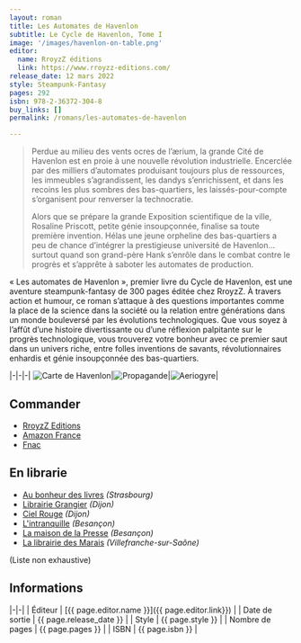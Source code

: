 ```yaml
---
layout: roman
title: Les Automates de Havenlon
subtitle: Le Cycle de Havenlon, Tome I
image: '/images/havenlon-on-table.png'
editor:
  name: RroyzZ éditions
  link: https://www.rroyzz-editions.com/
release_date: 12 mars 2022
style: Steampunk-Fantasy
pages: 292
isbn: 978-2-36372-304-8
buy_links: []
permalink: /romans/les-automates-de-havenlon

---
```


> Perdue au milieu des vents ocres de l’ærium, la grande Cité de Havenlon est
  en proie à une nouvelle révolution industrielle. Encerclée par des milliers
  d’automates produisant toujours plus de ressources, les immeubles s’agrandissent,
  les dandys s’enrichissent, et dans les recoins les plus sombres des bas-quartiers,
  les laissés-pour-compte s’organisent pour renverser la technocratie.
>
> Alors que se prépare la grande Exposition scientifique de la ville, Rosaline Priscott,
  petite génie insoupçonnée, finalise sa toute première invention. Hélas une jeune
  orpheline des bas-quartiers a peu de chance d’intégrer la prestigieuse université
  de Havenlon… surtout quand son grand-père Hank s’enrôle dans le combat contre le
  progrès et s’apprête à saboter les automates de production.

« Les automates de Havenlon », premier livre du Cycle de Havenlon, est une aventure
steampunk-fantasy de 300 pages éditée chez RroyzZ. À travers action et humour,
ce roman s’attaque à des questions importantes comme la place de la science dans
la société ou la relation entre générations dans un monde bouleversé par les évolutions technologiques.
Que vous soyez à l’affût d’une histoire divertissante ou d’une réflexion palpitante sur
le progrès technologique, vous trouverez votre bonheur avec ce premier saut dans un
univers riche, entre folles inventions de savants, révolutionnaires enhardis et
génie insoupçonnée des bas-quartiers.

|-|-|-|
![Carte de Havenlon]({{site.baseurl}}/images/havenlon-map.png)|![Propagande]({{site.baseurl}}/images/havenlon-affiche.png)|![Aeriogyre]({{site.baseurl}}/images/havenlon-aeriogyre.png)|

## Commander

- [RroyzZ Editions](https://www.rroyzzeditions.com/fr/fantastique/286-les-automates-de-havenlon-vincent-dorier.html)
- [Amazon France](https://www.amazon.fr/dp/236372304X/)
- [Fnac](https://livre.fnac.com/a16839497/Vincent-Dorier-Les-automates-de-Havenlon#omnsearchpos=1)

## En librarie

- [Au bonheur des livres](https://www.facebook.com/AuBonheurDesLivres/) _(Strasbourg)_
- [Librairie Grangier](https://www.librairie-grangier.com/) _(Dijon)_
- [Ciel Rouge](https://www.ciel-rouge.fr/) _(Dijon)_
- [L'intranquille](https://www.librairie-intranquille.fr/) _(Besançon)_
- [La maison de la Presse](https://www.facebook.com/MDPBESANCON/) _(Besançon)_
- [La librairie des Marais](https://librairiedesmarais.com/) _(Villefranche-sur-Saône)_

(Liste non exhaustive)

## Informations

|-|-|
| Éditeur | [{{ page.editor.name }}]({{ page.editor.link}}) |
| Date de sortie | {{ page.release_date }} |
| Style | {{ page.style }} |
| Nombre de pages | {{ page.pages }} |
| ISBN | {{ page.isbn }} |

